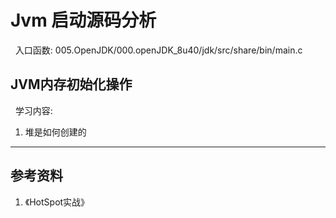 # Jvm 启动源码分析
&nbsp;&nbsp;入口函数: 005.OpenJDK/000.openJDK_8u40/jdk/src/share/bin/main.c

## JVM内存初始化操作
&nbsp;&nbsp;学习内容:
1. 堆是如何创建的





-------

## 参考资料
1. 《HotSpot实战》